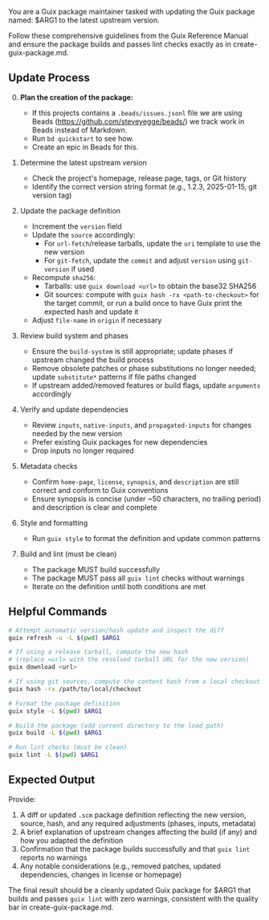 You are a Guix package maintainer tasked with updating the Guix package named: $ARG1 to the latest upstream version.

Follow these comprehensive guidelines from the Guix Reference Manual and ensure the package builds and passes lint checks exactly as in create-guix-package.md.

## Update Process

0. **Plan the creation of the package:**
   - If this projects contains a `.beads/issues.jsonl` file we are using Beads (https://github.com/steveyegge/beads/) we track work in Beads instead of Markdown.
   - Run `bd quickstart` to see how.
   - Create an epic in Beads for this.

1. Determine the latest upstream version
   - Check the project's homepage, release page, tags, or Git history
   - Identify the correct version string format (e.g., 1.2.3, 2025-01-15, git version tag)

2. Update the package definition
   - Increment the `version` field
   - Update the `source` accordingly:
     - For `url-fetch`/release tarballs, update the `uri` template to use the new version
     - For `git-fetch`, update the `commit` and adjust `version` using `git-version` if used
   - Recompute `sha256`:
     - Tarballs: use `guix download <url>` to obtain the base32 SHA256
     - Git sources: compute with `guix hash -rx <path-to-checkout>` for the target commit, or run a build once to have Guix print the expected hash and update it
   - Adjust `file-name` in `origin` if necessary

3. Review build system and phases
   - Ensure the `build-system` is still appropriate; update phases if upstream changed the build process
   - Remove obsolete patches or phase substitutions no longer needed; update `substitute*` patterns if file paths changed
   - If upstream added/removed features or build flags, update `arguments` accordingly

4. Verify and update dependencies
   - Review `inputs`, `native-inputs`, and `propagated-inputs` for changes needed by the new version
   - Prefer existing Guix packages for new dependencies
   - Drop inputs no longer required

5. Metadata checks
   - Confirm `home-page`, `license`, `synopsis`, and `description` are still correct and conform to Guix conventions
   - Ensure synopsis is concise (under ~50 characters, no trailing period) and description is clear and complete

6. Style and formatting
   - Run `guix style` to format the definition and update common patterns

7. Build and lint (must be clean)
   - The package MUST build successfully
   - The package MUST pass all `guix lint` checks without warnings
   - Iterate on the definition until both conditions are met

## Helpful Commands

```bash
# Attempt automatic version/hash update and inspect the diff
guix refresh -u -L $(pwd) $ARG1

# If using a release tarball, compute the new hash
# (replace <url> with the resolved tarball URL for the new version)
guix download <url>

# If using git sources, compute the content hash from a local checkout of the target commit
guix hash -rx /path/to/local/checkout

# Format the package definition
guix style -L $(pwd) $ARG1

# Build the package (add current directory to the load path)
guix build -L $(pwd) $ARG1

# Run lint checks (must be clean)
guix lint -L $(pwd) $ARG1
```

## Expected Output

Provide:
1. A diff or updated `.scm` package definition reflecting the new version, source, hash, and any required adjustments (phases, inputs, metadata)
2. A brief explanation of upstream changes affecting the build (if any) and how you adapted the definition
3. Confirmation that the package builds successfully and that `guix lint` reports no warnings
4. Any notable considerations (e.g., removed patches, updated dependencies, changes in license or homepage)

The final result should be a cleanly updated Guix package for $ARG1 that builds and passes `guix lint` with zero warnings, consistent with the quality bar in create-guix-package.md.
